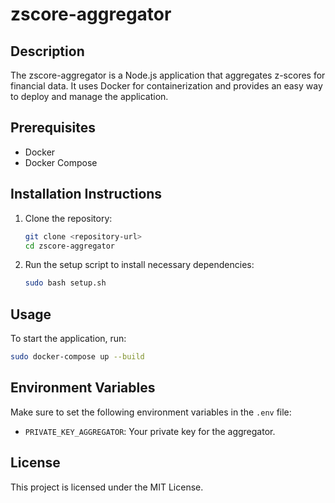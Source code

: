 # zscore-aggregator

## Description
The zscore-aggregator is a Node.js application that aggregates z-scores for financial data. It uses Docker for containerization and provides an easy way to deploy and manage the application.

## Prerequisites
- Docker
- Docker Compose

## Installation Instructions
1. Clone the repository:
   ```bash
   git clone <repository-url>
   cd zscore-aggregator
   ```

2. Run the setup script to install necessary dependencies:
   ```bash
   sudo bash setup.sh
   ```

## Usage
To start the application, run:
```bash
sudo docker-compose up --build
```

## Environment Variables
Make sure to set the following environment variables in the `.env` file:
- `PRIVATE_KEY_AGGREGATOR`: Your private key for the aggregator.

## License
This project is licensed under the MIT License.
